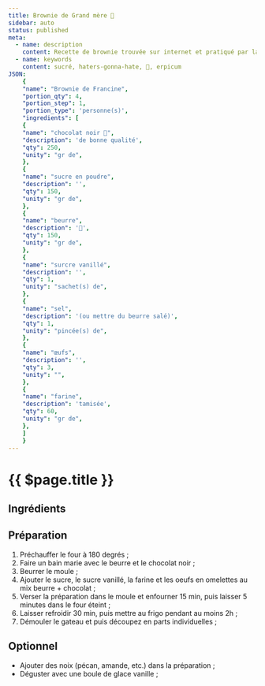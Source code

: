 ```yaml
---
title: Brownie de Grand mère 👵
sidebar: auto
status: published
meta:
  - name: description
    content: Recette de brownie trouvée sur internet et pratiqué par la famille pendant des années
  - name: keywords
    content: sucré, haters-gonna-hate, 👵, erpicum
JSON:
    {
    "name": "Brownie de Francine",
    "portion_qty": 4,
    "portion_step": 1,
    "portion_type": 'personne(s)',
    "ingredients": [
    {
    "name": "chocolat noir 🍫",
    "description": 'de bonne qualité',
    "qty": 250,
    "unity": "gr de",
    },
    {
    "name": "sucre en poudre",
    "description": '',
    "qty": 150,
    "unity": "gr de",
    },
    {
    "name": "beurre",
    "description": '🧈',
    "qty": 150,
    "unity": "gr de",
    },
    {
    "name": "surcre vanillé",
    "description": '',
    "qty": 1,
    "unity": "sachet(s) de",
    },
    {
    "name": "sel",
    "description": '(ou mettre du beurre salé)',
    "qty": 1,
    "unity": "pincée(s) de",
    },
    {
    "name": "œufs",
    "description": '',
    "qty": 3,
    "unity": "",
    },
    {
    "name": "farine",
    "description": 'tamisée',
    "qty": 60,
    "unity": "gr de",
    },
    ]
    }
---
```

# {{ $page.title }}

## Ingrédients

<recipePortion :recette="$page.frontmatter.JSON" />

## Préparation

1. Préchauffer le four à 180 degrés ;
2. Faire un bain marie avec le beurre et le chocolat noir ;
3. Beurrer le moule ;
4. Ajouter le sucre, le sucre vanillé, la farine et les oeufs en omelettes au mix beurre + chocolat ;
5. Verser la préparation dans le moule et enfourner 15 min, puis laisser 5 minutes dans le four éteint ;
6. Laisser refroidir 30 min, puis mettre au frigo pendant au moins 2h ;
7. Démouler le gateau et puis découpez en parts individuelles ;

## Optionnel

- Ajouter des noix (pécan, amande, etc.) dans la préparation ;
- Déguster avec une boule de glace vanille ;
